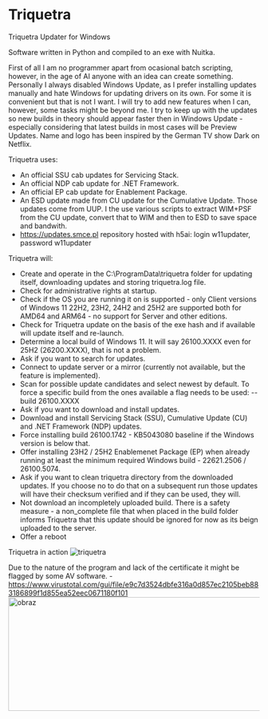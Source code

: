 # Triquetra
Triquetra Updater for Windows

Software written in Python and compiled to an exe with Nuitka.

First of all I am no programmer apart from ocasional batch scripting, however, in the age of AI anyone with an idea can create something.
Personally I always disabled Windows Update, as I prefer installing updates manually and hate Windows for updating drivers on its own. For some it is convenient but that is not I want.
I will try to add new features when I can, however, some tasks might be beyond me.
I try to keep up with the updates so new builds in theory should appear faster then in Windows Update - especially considering that latest builds in most cases will be Preview Updates.
Name and logo has been inspired by the German TV show Dark on Netflix.

Triquetra uses:
* An official SSU cab updates for Servicing Stack.
* An official NDP cab update for .NET Framework.
* An official EP cab update for Enablement Package.
* An ESD update made from CU update for the Cumulative Update.
Those updates come from UUP. I the use various scripts to extract WIM+PSF from the CU update, convert that to WIM and then to ESD to save space and bandwith.
* https://updates.smce.pl repository hosted with h5ai: login w11updater, password w11updater

Triquetra will:
* Create and operate in the C:\ProgramData\triquetra folder for updating itself, downloading updates and storing triquetra.log file.
* Check for administrative rights at startup.
* Check if the OS you are running it on is supported - only Client versions of Windows 11 22H2, 23H2, 24H2 and 25H2 are supported both for AMD64 and ARM64 - no support for Server and other editions.
* Check for Triquetra update on the basis of the exe hash and if available will update itself and re-launch.
* Determine a local build of Windows 11. It will say 26100.XXXX even for 25H2 (26200.XXXX), that is not a problem.
* Ask if you want to search for updates.
* Connect to update server or a mirror (currently not available, but the feature is implemented).
* Scan for possible update candidates and select newest by default. To force a specific build from the ones available a flag needs to be used: --build 26100.XXXX
* Ask if you want to download and install updates.
* Download and install Servicing Stack (SSU), Cumulative Update (CU) and .NET Framework (NDP) updates.
* Force installing build 26100.1742 - KB5043080 baseline if the Windows version is below that.
* Offer installing 23H2 / 25H2 Enablemenet Package (EP) when already running at least the minimum required Windows build - 22621.2506 / 26100.5074.
* Ask if you want to clean triquetra directory from the downloaded updates. If you choose no to do that on a subsequent run those updates will have their checksum verified and if they can be used, they will.
* Not download an incompletely uploaded build. There is a safety measure - a non_complete file that when placed in the build folder informs Triquetra that this update should be ignored for now as its beign uploaded to the server.
* Offer a reboot

Triquetra in action
![triquetra](https://github.com/user-attachments/assets/8342ee70-8709-44cd-88e1-264019b625e8)

Due to the nature of the program and lack of the certificate it might be flagged by some AV software. - https://www.virustotal.com/gui/file/e9c7d3524dbfe316a0d857ec2105beb883186899f1d855ea52eec0671180f101
<img width="1370" height="228" alt="obraz" src="https://github.com/user-attachments/assets/255c6baf-6c75-40e7-ba0e-c1bebf36ceee" />


